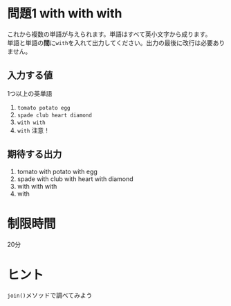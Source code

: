 # 問題1 with with with

これから複数の単語が与えられます。単語はすべて英小文字から成ります。  
単語と単語の**間**に`with`を入れて出力してください。出力の最後に改行は必要ありません。

## 入力する値
1つ以上の英単語
1. `tomato potato egg`
2. `spade club heart diamond`
3. `with with`
4. `with`   注意！

## 期待する出力
1. tomato with potato with egg
2. spade with club with heart with diamond
3. with with with
4. with

# 制限時間
20分

# ヒント
`join()`メソッドで調べてみよう